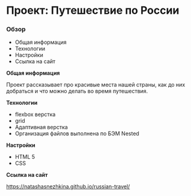 # Проект: Путешествие по России

### Обзор
* Общая информация
* Технологии
* Настройки
* Ссылка на сайт

**Общая информация**

Проект рассказывает про красивые места нашей страны, как до них добраться и что можно делать во время путешествия.

**Технологии**
* flexbox верстка
* grid
* Адаптивная верстка
* Организация файлов выполнена по БЭМ Nested

**Настройки**
* HTML 5
* CSS

**Ссылка на сайт** 

https://natashasnezhkina.github.io/russian-travel/
